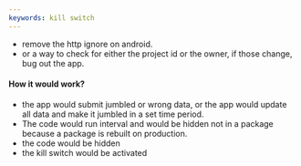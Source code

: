 ```yaml
---
keywords: kill switch
---
```

- remove the http ignore on android.
- or a way to check for either the project id or the owner, if those change, bug out the app.

#### How it would work?
- the app would submit jumbled or wrong data, or the app would update all data and make it jumbled in a set time period.
- The code would run interval and would be hidden not in a package because a package is rebuilt on production.
- the code would be hidden
- the kill switch would be activated